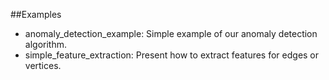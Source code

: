 ##Examples
* anomaly_detection_example:  Simple example of our anomaly detection algorithm.
* simple_feature_extraction:  Present how to extract features for edges or vertices.
